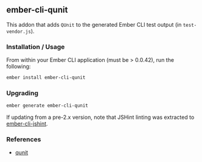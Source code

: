 ## ember-cli-qunit

This addon that adds `QUnit` to the generated Ember CLI test output (in `test-vendor.js`).

### Installation / Usage

From within your Ember CLI application (must be > 0.0.42), run the following:

```bash
ember install ember-cli-qunit
```

### Upgrading

```bash
ember generate ember-cli-qunit
```

If updating from a pre-2.x version, note that JSHint linting was extracted to [ember-cli-jshint](https://github.com/ember-cli/ember-cli-jshint).

### References

* [qunit](https://github.com/jquery/qunit)
